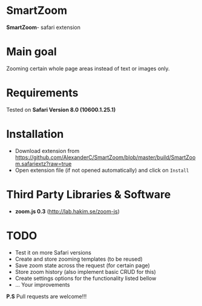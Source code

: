 SmartZoom
=========
**SmartZoom**- safari extension

Main goal
=========
Zooming certain whole page areas instead of text or images only.

Requirements
============
Tested on **Safari Version 8.0 (10600.1.25.1)**

Installation
============
 - Download extension from https://github.com/AlexanderC/SmartZoom/blob/master/build/SmartZoom.safariextz?raw=true
 - Open extension file (if not opened automatically) and click on `Install`

Third Party Libraries & Software
================================
 - **zoom.js 0.3** (http://lab.hakim.se/zoom-js)

TODO
====
 - Test it on more Safari versions
 - Create and store zooming templates (to be reused)
 - Save zoom state across the request (for certain page)
 - Store zoom history (also implement basic CRUD for this)
 - Create settings options for the functionality listed bellow
 - ... Your improvements
 
 
**P.S** Pull requests are welcome!!!